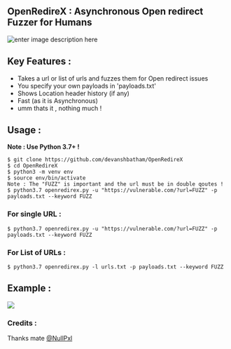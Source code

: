 ## OpenRedireX : Asynchronous Open redirect Fuzzer for Humans 
![enter image description here](https://raw.githubusercontent.com/devanshbatham/OpenRedireX/master/static/banner.PNG)

## Key Features : 

 - Takes a url or list of urls and fuzzes them for Open redirect issues 
 - You specify your own payloads in 'payloads.txt'
 - Shows Location header history (if any)
 - Fast (as it is Asynchronous)
 - umm thats it , nothing much  ! 

## Usage : 
**Note : Use Python 3.7+ !** 
```
$ git clone https://github.com/devanshbatham/OpenRedireX
$ cd OpenRedireX
$ python3 -m venv env
$ source env/bin/activate
Note : The "FUZZ" is important and the url must be in double qoutes ! 
$ python3.7 openredirex.py -u "https://vulnerable.com/?url=FUZZ" -p payloads.txt --keyword FUZZ
```

### For single URL : 
```
$ python3.7 openredirex.py -u "https://vulnerable.com/?url=FUZZ" -p payloads.txt --keyword FUZZ
```

### For List of URLs : 
```
$ python3.7 openredirex.py -l urls.txt -p payloads.txt --keyword FUZZ
```
## Example : 
![](https://raw.githubusercontent.com/devanshbatham/OpenRedireX/master/static/example.PNG)
### Credits : 
Thanks mate [@NullPxl](https://twitter.com/NullPxl)
